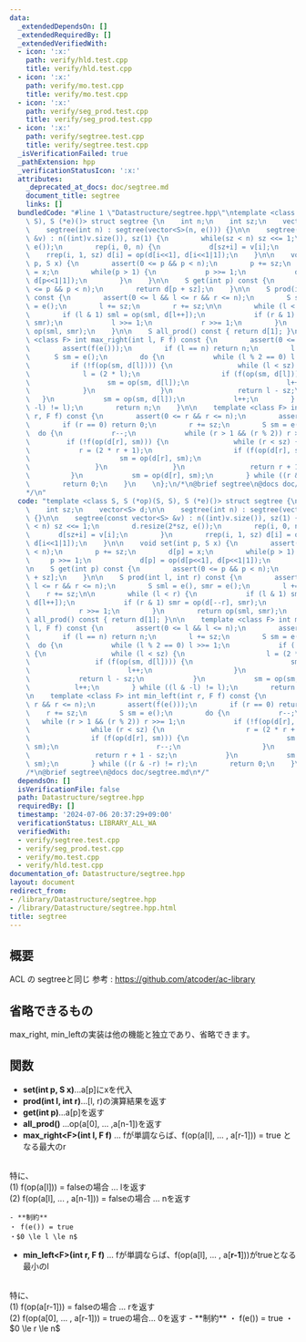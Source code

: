 ```yaml
---
data:
  _extendedDependsOn: []
  _extendedRequiredBy: []
  _extendedVerifiedWith:
  - icon: ':x:'
    path: verify/hld.test.cpp
    title: verify/hld.test.cpp
  - icon: ':x:'
    path: verify/mo.test.cpp
    title: verify/mo.test.cpp
  - icon: ':x:'
    path: verify/seg_prod.test.cpp
    title: verify/seg_prod.test.cpp
  - icon: ':x:'
    path: verify/segtree.test.cpp
    title: verify/segtree.test.cpp
  _isVerificationFailed: true
  _pathExtension: hpp
  _verificationStatusIcon: ':x:'
  attributes:
    _deprecated_at_docs: doc/segtree.md
    document_title: segtree
    links: []
  bundledCode: "#line 1 \"Datastructure/segtree.hpp\"\ntemplate <class S, S (*op)(S,\
    \ S), S (*e)()> struct segtree {\n    int n;\n    int sz;\n    vector<S> d;\n\n\
    \    segtree(int n) : segtree(vector<S>(n, e())) {}\n\n    segtree(const vector<S>\
    \ &v) : n((int)v.size()), sz(1) {\n        while(sz < n) sz <<= 1;\n        d.resize(2*sz,\
    \ e());\n        rep(i, 0, n) {\n            d[sz+i] = v[i];\n        }\n    \
    \    rrep(i, 1, sz) d[i] = op(d[i<<1], d[i<<1|1]);\n    }\n\n    void set(int\
    \ p, S x) {\n        assert(0 <= p && p < n);\n        p += sz;\n        d[p]\
    \ = x;\n        while(p > 1) {\n            p >>= 1;\n            d[p] = op(d[p<<1],\
    \ d[p<<1|1]);\n        }\n    }\n\n    S get(int p) const {\n        assert(0\
    \ <= p && p < n);\n        return d[p + sz];\n    }\n\n    S prod(int l, int r)\
    \ const {\n        assert(0 <= l && l <= r && r <= n);\n        S sml = e(), smr\
    \ = e();\n        l += sz;\n        r += sz;\n\n        while (l < r) {\n    \
    \        if (l & 1) sml = op(sml, d[l++]);\n            if (r & 1) smr = op(d[--r],\
    \ smr);\n            l >>= 1;\n            r >>= 1;\n        }\n        return\
    \ op(sml, smr);\n    }\n\n    S all_prod() const { return d[1]; }\n\n    template\
    \ <class F> int max_right(int l, F f) const {\n        assert(0 <= l && l <= n);\n\
    \        assert(f(e()));\n        if (l == n) return n;\n        l += sz;\n  \
    \      S sm = e();\n        do {\n            while (l % 2 == 0) l >>= 1;\n  \
    \          if (!f(op(sm, d[l]))) {\n                while (l < sz) {\n       \
    \             l = (2 * l);\n                    if (f(op(sm, d[l]))) {\n     \
    \                   sm = op(sm, d[l]);\n                        l++;\n       \
    \             }\n                }\n                return l - sz;\n         \
    \   }\n            sm = op(sm, d[l]);\n            l++;\n        } while ((l &\
    \ -l) != l);\n        return n;\n    }\n\n    template <class F> int min_left(int\
    \ r, F f) const {\n        assert(0 <= r && r <= n);\n        assert(f(e()));\n\
    \        if (r == 0) return 0;\n        r += sz;\n        S sm = e();\n      \
    \  do {\n            r--;\n            while (r > 1 && (r % 2)) r >>= 1;\n   \
    \         if (!f(op(d[r], sm))) {\n                while (r < sz) {\n        \
    \            r = (2 * r + 1);\n                    if (f(op(d[r], sm))) {\n  \
    \                      sm = op(d[r], sm);\n                        r--;\n    \
    \                }\n                }\n                return r + 1 - sz;\n  \
    \          }\n            sm = op(d[r], sm);\n        } while ((r & -r) != r);\n\
    \        return 0;\n    }\n    \n};\n/*\n@brief segtree\n@docs doc/segtree.md\n\
    */\n"
  code: "template <class S, S (*op)(S, S), S (*e)()> struct segtree {\n    int n;\n\
    \    int sz;\n    vector<S> d;\n\n    segtree(int n) : segtree(vector<S>(n, e()))\
    \ {}\n\n    segtree(const vector<S> &v) : n((int)v.size()), sz(1) {\n        while(sz\
    \ < n) sz <<= 1;\n        d.resize(2*sz, e());\n        rep(i, 0, n) {\n     \
    \       d[sz+i] = v[i];\n        }\n        rrep(i, 1, sz) d[i] = op(d[i<<1],\
    \ d[i<<1|1]);\n    }\n\n    void set(int p, S x) {\n        assert(0 <= p && p\
    \ < n);\n        p += sz;\n        d[p] = x;\n        while(p > 1) {\n       \
    \     p >>= 1;\n            d[p] = op(d[p<<1], d[p<<1|1]);\n        }\n    }\n\
    \n    S get(int p) const {\n        assert(0 <= p && p < n);\n        return d[p\
    \ + sz];\n    }\n\n    S prod(int l, int r) const {\n        assert(0 <= l &&\
    \ l <= r && r <= n);\n        S sml = e(), smr = e();\n        l += sz;\n    \
    \    r += sz;\n\n        while (l < r) {\n            if (l & 1) sml = op(sml,\
    \ d[l++]);\n            if (r & 1) smr = op(d[--r], smr);\n            l >>= 1;\n\
    \            r >>= 1;\n        }\n        return op(sml, smr);\n    }\n\n    S\
    \ all_prod() const { return d[1]; }\n\n    template <class F> int max_right(int\
    \ l, F f) const {\n        assert(0 <= l && l <= n);\n        assert(f(e()));\n\
    \        if (l == n) return n;\n        l += sz;\n        S sm = e();\n      \
    \  do {\n            while (l % 2 == 0) l >>= 1;\n            if (!f(op(sm, d[l])))\
    \ {\n                while (l < sz) {\n                    l = (2 * l);\n    \
    \                if (f(op(sm, d[l]))) {\n                        sm = op(sm, d[l]);\n\
    \                        l++;\n                    }\n                }\n    \
    \            return l - sz;\n            }\n            sm = op(sm, d[l]);\n \
    \           l++;\n        } while ((l & -l) != l);\n        return n;\n    }\n\
    \n    template <class F> int min_left(int r, F f) const {\n        assert(0 <=\
    \ r && r <= n);\n        assert(f(e()));\n        if (r == 0) return 0;\n    \
    \    r += sz;\n        S sm = e();\n        do {\n            r--;\n         \
    \   while (r > 1 && (r % 2)) r >>= 1;\n            if (!f(op(d[r], sm))) {\n \
    \               while (r < sz) {\n                    r = (2 * r + 1);\n     \
    \               if (f(op(d[r], sm))) {\n                        sm = op(d[r],\
    \ sm);\n                        r--;\n                    }\n                }\n\
    \                return r + 1 - sz;\n            }\n            sm = op(d[r],\
    \ sm);\n        } while ((r & -r) != r);\n        return 0;\n    }\n    \n};\n\
    /*\n@brief segtree\n@docs doc/segtree.md\n*/"
  dependsOn: []
  isVerificationFile: false
  path: Datastructure/segtree.hpp
  requiredBy: []
  timestamp: '2024-07-06 20:37:29+09:00'
  verificationStatus: LIBRARY_ALL_WA
  verifiedWith:
  - verify/segtree.test.cpp
  - verify/seg_prod.test.cpp
  - verify/mo.test.cpp
  - verify/hld.test.cpp
documentation_of: Datastructure/segtree.hpp
layout: document
redirect_from:
- /library/Datastructure/segtree.hpp
- /library/Datastructure/segtree.hpp.html
title: segtree
---
```

## 概要
ACL の segtreeと同じ
参考 : https://github.com/atcoder/ac-library

## 省略できるもの
max_right, min_leftの実装は他の機能と独立であり、省略できます。

## 関数
- **set(int p, S x)**...a[p]にxを代入
- **prod(int l, int r)**...[l, r)の演算結果を返す
- **get(int p)**...a[p]を返す
- **all_prod()** ...op(a[0], ... ,a[n-1])を返す
- **max\_right\<F\>(int l, F f)** ... fが単調ならば、f(op(a[l], ... , a[r-1])) = true となる最大のr
<br>
特に、
<br>
(1) f(op(a[l])) = falseの場合 ... lを返す
<br>
(2) f(op(a[l], ... , a[n-1])) = falseの場合 ... nを返す
    
    - **制約**
    ・ f(e()) = true
    ・$0 \le l \le n$
    
- **min\_left\<F\>(int r, F f)** ... fが単調ならば、f(op(a[l], ... , a[**r-1**]))がtrueとなる最小のl
<br>
特に、
<br>
(1) f(op(a[r-1])) = falseの場合 ... rを返す
<br>
(2) f(op(a[0], ... , a[r-1])) = trueの場合... 0を返す
    - **制約**
    ・ f(e()) = true
    ・$0 \le r \le n$
    
